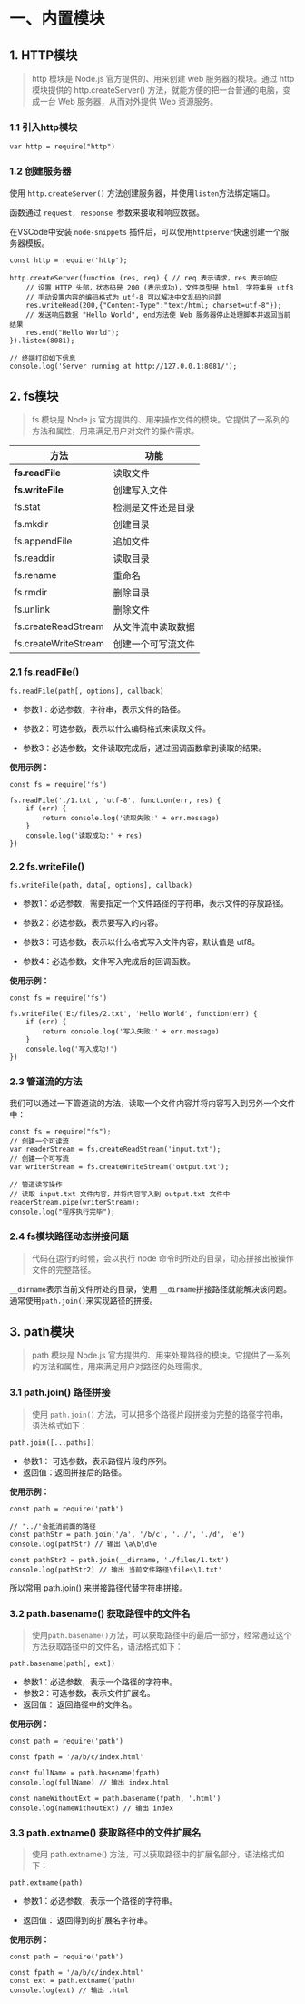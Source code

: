 # 一、内置模块

## 1. HTTP模块

> http 模块是 Node.js 官方提供的、用来创建 web 服务器的模块。通过 http 模块提供的 http.createServer() 方法，就能方便的把一台普通的电脑，变成一台 Web 服务器，从而对外提供 Web 资源服务。

### 1.1 引入http模块

```
var http = require("http")
```

### 1.2 创建服务器

使用 `http.createServer()` 方法创建服务器，并使用` listen `方法绑定端口。 

函数通过 `request, response `参数来接收和响应数据。

在VSCode中安装  `node-snippets`  插件后，可以使用`httpserver`快速创建一个服务器模板。

```
const http = require('http'); 

http.createServer(function (res, req) { // req 表示请求，res 表示响应
    // 设置 HTTP 头部，状态码是 200 (表示成功)，文件类型是 html，字符集是 utf8 
    // 手动设置内容的编码格式为 utf-8 可以解决中文乱码的问题
    res.writeHead(200,{"Content-Type":"text/html; charset=utf-8"}); 
    // 发送响应数据 "Hello World", end方法使 Web 服务器停止处理脚本并返回当前结果
    res.end("Hello World");
}).listen(8081);

// 终端打印如下信息
console.log('Server running at http://127.0.0.1:8081/');
```



## 2. fs模块

> fs 模块是 Node.js 官方提供的、用来操作文件的模块。它提供了一系列的方法和属性，用来满足用户对文件的操作需求。

| 方法                 | 功能               |
| -------------------- | ------------------ |
| **fs.readFile**      | 读取文件           |
| **fs.writeFile**     | 创建写入文件       |
| fs.stat              | 检测是文件还是目录 |
| fs.mkdir             | 创建目录           |
| fs.appendFile        | 追加文件           |
| fs.readdir           | 读取目录           |
| fs.rename            | 重命名             |
| fs.rmdir             | 删除目录           |
| fs.unlink            | 删除文件           |
| fs.createReadStream  | 从文件流中读取数据 |
| fs.createWriteStream | 创建一个可写流文件 |

### 2.1 fs.readFile()

```
fs.readFile(path[, options], callback)
```

+ 参数1：必选参数，字符串，表示文件的路径。

+ 参数2：可选参数，表示以什么编码格式来读取文件。

+ 参数3：必选参数，文件读取完成后，通过回调函数拿到读取的结果。

**使用示例：**

```
const fs = require('fs')

fs.readFile('./1.txt', 'utf-8', function(err, res) {
	if (err) {
		return console.log('读取失败:' + err.message)
	}
	console.log('读取成功:' + res)
})
```

### 2.2 fs.writeFile()

```
fs.writeFile(path, data[, options], callback)
```

+ 参数1：必选参数，需要指定一个文件路径的字符串，表示文件的存放路径。

+ 参数2：必选参数，表示要写入的内容。

+ 参数3：可选参数，表示以什么格式写入文件内容，默认值是 utf8。 
+ 参数4：必选参数，文件写入完成后的回调函数。

**使用示例：**

```
const fs = require('fs')

fs.writeFile('E:/files/2.txt', 'Hello World', function(err) {
	if (err) {
		return console.log('写入失败:' + err.message)
	}
	console.log('写入成功!')
})
```

### 2.3 管道流的方法

我们可以通过一下管道流的方法，读取一个文件内容并将内容写入到另外一个文件中：

```
const fs = require("fs"); 
// 创建一个可读流 
var readerStream = fs.createReadStream('input.txt'); 
// 创建一个可写流 
var writerStream = fs.createWriteStream('output.txt'); 

// 管道读写操作 
// 读取 input.txt 文件内容，并将内容写入到 output.txt 文件中 
readerStream.pipe(writerStream); 
console.log("程序执行完毕");
```

### 2.4 fs模块路径动态拼接问题

> 代码在运行的时候，会以执行 node 命令时所处的目录，动态拼接出被操作文件的完整路径。

`__dirname`表示当前文件所处的目录，使用 `__dirname`拼接路径就能解决该问题。通常使用`path.join()`来实现路径的拼接。



## 3. path模块

> path 模块是 Node.js 官方提供的、用来处理路径的模块。它提供了一系列的方法和属性，用来满足用户对路径的处理需求。

### 3.1 path.join() 路径拼接

> 使用 `path.join()` 方法，可以把多个路径片段拼接为完整的路径字符串，语法格式如下：

```
path.join([...paths])
```

+ 参数1： 可选参数，表示路径片段的序列。
+ 返回值：返回拼接后的路径。

**使用示例：**

```
const path = require('path')

// '../'会抵消前面的路径
const pathStr = path.join('/a', '/b/c', '../', './d', 'e') 
console.log(pathStr) // 输出 \a\b\d\e

const pathStr2 = path.join(__dirname, './files/1.txt')
console.log(pathStr2) // 输出 当前文件路径\files\1.txt'
```

所以常用 path.join() 来拼接路径代替字符串拼接。

### 3.2 path.basename() 获取路径中的文件名

> 使用` path.basename() `方法，可以获取路径中的最后一部分，经常通过这个方法获取路径中的文件名，语法格式如下：

```
path.basename(path[, ext])
```

+ 参数1：必选参数，表示一个路径的字符串。
+ 参数2：可选参数，表示文件扩展名。
+ 返回值： 返回路径中的文件名。

**使用示例：**

```
const path = require('path')

const fpath = '/a/b/c/index.html'

const fullName = path.basename(fpath)
console.log(fullName) // 输出 index.html

const nameWithoutExt = path.basename(fpath, '.html')
console.log(nameWithoutExt) // 输出 index
```

### 3.3  path.extname() 获取路径中的文件扩展名

> 使用 path.extname() 方法，可以获取路径中的扩展名部分，语法格式如下：

```
path.extname(path)
```

+ 参数1：必选参数，表示一个路径的字符串。

+ 返回值： 返回得到的扩展名字符串。

**使用示例：**

```
const path = require('path')

const fpath = '/a/b/c/index.html'
const ext = path.extname(fpath)
console.log(ext) // 输出 .html
```

